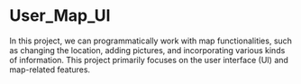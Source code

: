 # User_Map_UI


In this project, we can programmatically work with map functionalities, such as changing the location, adding pictures, and 
incorporating various kinds of information. This project primarily focuses on the user interface (UI) and map-related features.
